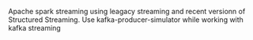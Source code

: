 Apache spark streaming using leagacy streaming and recent versionn of Structured Streaming.
Use kafka-producer-simulator while working with kafka streaming

